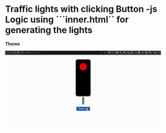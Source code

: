 # Traffic lights with clicking Button -js Logic using ```inner.html`` for generating the lights 

**Theme**

![Theme setting](./Screen%20Recording.gif)